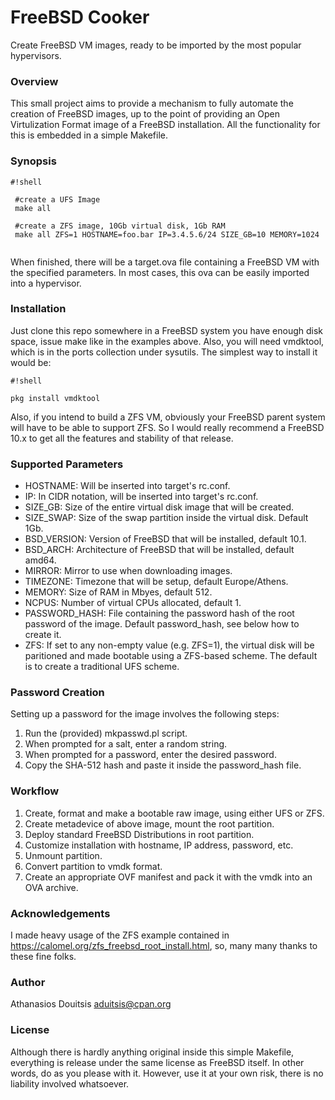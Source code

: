 # FreeBSD Cooker #

Create FreeBSD VM images, ready to be imported by the most popular hypervisors. 
 
### Overview ###

This small project aims to provide a mechanism to fully automate the creation of FreeBSD images, up to the point of providing an Open Virtulization Format image of a FreeBSD installation. All the functionality for this is embedded in a simple Makefile. 

### Synopsis ###

```
#!shell

 #create a UFS Image
 make all 

 #create a ZFS image, 10Gb virtual disk, 1Gb RAM
 make all ZFS=1 HOSTNAME=foo.bar IP=3.4.5.6/24 SIZE_GB=10 MEMORY=1024


```

When finished, there will be a target.ova file containing a FreeBSD VM 
with the specified parameters. In most cases, this ova can be easily 
imported into a hypervisor. 

### Installation ###

Just clone this repo somewhere in a FreeBSD system you have enough disk space, issue make like in the examples above. Also, you will need vmdktool, which is in the ports collection under sysutils. The simplest way to install it would be:

```
#!shell

pkg install vmdktool
```
Also, if you intend to build a ZFS VM, obviously your FreeBSD parent system will have to be able to support ZFS. So I would really recommend a FreeBSD 10.x to get all the features and stability of that release.


### Supported Parameters ###

* HOSTNAME: Will be inserted into target's rc.conf.
* IP: In CIDR notation, will be inserted into target's rc.conf.
* SIZE_GB: Size of the entire virtual disk image that will be created.
* SIZE_SWAP: Size of the swap partition inside the virtual disk. Default 1Gb.
* BSD_VERSION: Version of FreeBSD that will be installed, default 10.1.
* BSD_ARCH: Architecture of FreeBSD that will be installed, default amd64.
* MIRROR: Mirror to use when downloading images.
* TIMEZONE: Timezone that will be setup, default Europe/Athens. 
* MEMORY: Size of RAM in Mbyes, default 512.
* NCPUS: Number of virtual CPUs allocated, default 1.
* PASSWORD_HASH: File containing the password hash of the root password of the image. Default password_hash, see below how to create it. 
* ZFS: If set to any non-empty value (e.g. ZFS=1), the virtual disk will be paritioned and made bootable using a ZFS-based scheme. The default is to create a traditional UFS scheme.

### Password Creation ###

Setting up a password for the image involves the following steps:

1. Run the (provided) mkpasswd.pl script.
2. When prompted for a salt, enter a random string.
3. When prompted for a password, enter the desired password.
4. Copy the SHA-512 hash and paste it inside the password_hash file.

### Workflow ###

1. Create, format and make a bootable raw image, using either UFS or ZFS. 
2. Create metadevice of above image, mount the root partition.
3. Deploy standard FreeBSD Distributions in root partition.
4. Customize installation with hostname, IP address, password, etc.
5. Unmount partition.
6. Convert partition to vmdk format.
7. Create an appropriate OVF manifest and pack it with the vmdk into an OVA archive.

### Acknowledgements ###
I made heavy usage of the ZFS example contained in https://calomel.org/zfs_freebsd_root_install.html, so, many many thanks to these fine folks.


### Author ###
Athanasios Douitsis aduitsis@cpan.org

### License ###
Although there is hardly anything original inside this simple Makefile, everything is release under the same license as FreeBSD itself. In other words, do as you please with it. However, use it at your own risk, there is no liability involved whatsoever.